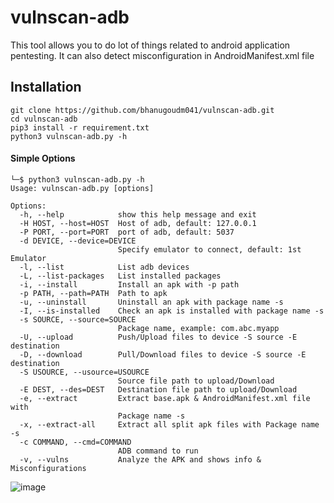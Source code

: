 # vulnscan-adb
This tool allows you to do lot of things related to android application pentesting. It can also detect misconfiguration in AndroidManifest.xml file

## Installation
```
git clone https://github.com/bhanugoudm041/vulnscan-adb.git
cd vulnscan-adb
pip3 install -r requirement.txt
python3 vulnscan-adb.py -h
```
#### Simple Options
```
└─$ python3 vulnscan-adb.py -h
Usage: vulnscan-adb.py [options]

Options:
  -h, --help            show this help message and exit
  -H HOST, --host=HOST  Host of adb, default: 127.0.0.1
  -P PORT, --port=PORT  port of adb, default: 5037
  -d DEVICE, --device=DEVICE
                        Specify emulator to connect, default: 1st Emulator
  -l, --list            List adb devices
  -L, --list-packages   List installed packages
  -i, --install         Install an apk with -p path
  -p PATH, --path=PATH  Path to apk
  -u, --uninstall       Uninstall an apk with package name -s
  -I, --is-installed    Check an apk is installed with package name -s
  -s SOURCE, --source=SOURCE
                        Package name, example: com.abc.myapp
  -U, --upload          Push/Upload files to device -S source -E destination
  -D, --download        Pull/Download files to device -S source -E destination
  -S USOURCE, --usource=USOURCE
                        Source file path to upload/Download
  -E DEST, --des=DEST   Destination file path to upload/Download
  -e, --extract         Extract base.apk & AndroidManifest.xml file with
                        Package name -s
  -x, --extract-all     Extract all split apk files with Package name -s
  -c COMMAND, --cmd=COMMAND
                        ADB command to run
  -v, --vulns           Analyze the APK and shows info & Misconfigurations
```
![image](https://github.com/user-attachments/assets/3869090b-7940-43da-8bbb-faebe9846d63)

